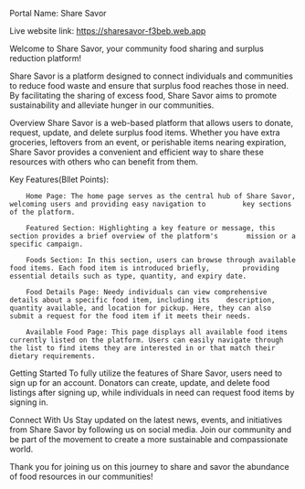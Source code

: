 Portal Name: Share Savor

Live website link: https://sharesavor-f3beb.web.app

Welcome to Share Savor, your community food sharing and surplus reduction platform!

Share Savor is a platform designed to connect individuals and communities to reduce food waste and ensure that surplus food reaches those in need. By facilitating the sharing of excess food, Share Savor aims to promote sustainability and alleviate hunger in our communities.

Overview
Share Savor is a web-based platform that allows users to donate, request, update, and delete surplus food items. Whether you have extra groceries, leftovers from an event, or perishable items nearing expiration, Share Savor provides a convenient and efficient way to share these resources with others who can benefit from them.

Key Features(Bllet Points):

        Home Page: The home page serves as the central hub of Share Savor, welcoming users and providing easy navigation to         key sections of the platform.

        Featured Section: Highlighting a key feature or message, this section provides a brief overview of the platform's       mission or a specific campaign.

        Foods Section: In this section, users can browse through available food items. Each food item is introduced briefly,        providing essential details such as type, quantity, and expiry date.

        Food Details Page: Needy individuals can view comprehensive details about a specific food item, including its    description, quantity available, and location for pickup. Here, they can also submit a request for the food item if it meets their needs.

        Available Food Page: This page displays all available food items currently listed on the platform. Users can easily navigate through the list to find items they are interested in or that match their dietary requirements.

Getting Started
To fully utilize the features of Share Savor, users need to sign up for an account. Donators can create, update, and delete food listings after signing up, while individuals in need can request food items by signing in.


Connect With Us
Stay updated on the latest news, events, and initiatives from Share Savor by following us on social media. Join our community and be part of the movement to create a more sustainable and compassionate world.

Thank you for joining us on this journey to share and savor the abundance of food resources in our communities!



